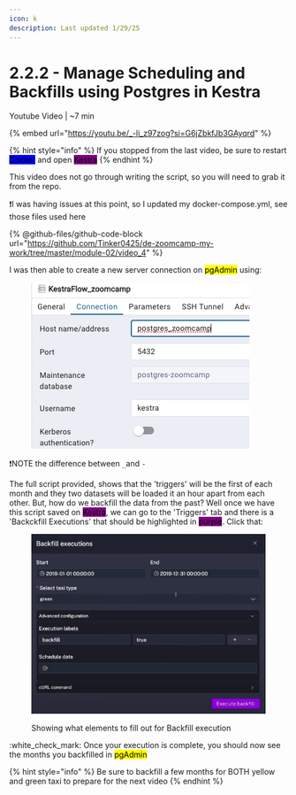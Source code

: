 ```yaml
---
icon: k
description: Last updated 1/29/25
---
```


# 2.2.2 - Manage Scheduling and Backfills using Postgres in Kestra

Youtube Video | \~7 min

{% embed url="https://youtu.be/_-li_z97zog?si=G6jZbkfJb3GAyqrd" %}

{% hint style="info" %}
If you stopped from the last video, be sure to restart <mark style="background-color:blue;">Docker</mark> and open <mark style="background-color:purple;">Kestra</mark>
{% endhint %}

This video does not go through writing the script, so you will need to grab it from the repo.

:exclamation:I was having issues at this point, so I updated my docker-compose.yml, see those files used here

{% @github-files/github-code-block url="https://github.com/Tinker0425/de-zoomcamp-my-work/tree/master/module-02/video_4" %}

I was then able to create a new server connection on <mark style="background-color:yellow;">pgAdmin</mark> using:

<figure><img src="../../.gitbook/assets/Screen Shot 2025-01-31 at 9.07.59 AM.png" alt=""><figcaption></figcaption></figure>

:exclamation:NOTE the difference between `_`and `-`

The full script provided, shows that the 'triggers' will be the first of each month and they two datasets will be loaded it an hour apart from each other.  But, how do we backfill the data from the past? Well once we have this script saved on <mark style="background-color:purple;">Kestra</mark>, we can go to the 'Triggers' tab and there is a 'Backckfill Executions' that should be highlighted in <mark style="background-color:purple;">purple</mark>. Click that:

<figure><img src="../../.gitbook/assets/Screen Shot 2025-01-29 at 5.54.38 PM.png" alt=""><figcaption><p>Showing what elements to fill out for Backfill execution</p></figcaption></figure>

:white\_check\_mark: Once your execution is complete, you should now see the months you backfilled in <mark style="background-color:yellow;">pgAdmin</mark>

{% hint style="info" %}
Be sure to backfill a few months for BOTH yellow and green taxi to prepare for the next video
{% endhint %}

